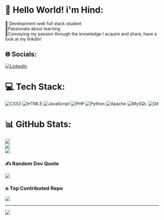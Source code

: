 # 💫 Hello World! i'm Hind:
🔭 Development web full stack student<br>🧪Passionate about learning<br>🌱Conveying my passion through the knowledge I acquire and share, have a look at my linkdIn!


## 🌐 Socials:
[![LinkedIn](https://img.shields.io/badge/LinkedIn-%230077B5.svg?logo=linkedin&logoColor=white)](https://linkedin.com/in/hind-maarouf-5257b829b/) 

# 💻 Tech Stack:
![CSS3](https://img.shields.io/badge/css3-%231572B6.svg?style=for-the-badge&logo=css3&logoColor=white) ![HTML5](https://img.shields.io/badge/html5-%23E34F26.svg?style=for-the-badge&logo=html5&logoColor=white) ![JavaScript](https://img.shields.io/badge/javascript-%23323330.svg?style=for-the-badge&logo=javascript&logoColor=%23F7DF1E) ![PHP](https://img.shields.io/badge/php-%23777BB4.svg?style=for-the-badge&logo=php&logoColor=white) ![Python](https://img.shields.io/badge/python-3670A0?style=for-the-badge&logo=python&logoColor=ffdd54) ![Apache](https://img.shields.io/badge/apache-%23D42029.svg?style=for-the-badge&logo=apache&logoColor=white) ![MySQL](https://img.shields.io/badge/mysql-4479A1.svg?style=for-the-badge&logo=mysql&logoColor=white) ![Git](https://img.shields.io/badge/git-%23F05033.svg?style=for-the-badge&logo=git&logoColor=white)
# 📊 GitHub Stats:
![](https://github-readme-stats.vercel.app/api?username=Hind-mrf&theme=default&hide_border=false&include_all_commits=true&count_private=false)<br/>
![](https://github-readme-streak-stats.herokuapp.com/?user=Hind-mrf&theme=default&hide_border=false)<br/>
![](https://github-readme-stats.vercel.app/api/top-langs/?username=Hind-mrf&theme=default&hide_border=false&include_all_commits=true&count_private=false&layout=compact)

### ✍️ Random Dev Quote
![](https://quotes-github-readme.vercel.app/api?type=vetical&theme=radical)

### 🔝 Top Contributed Repo
![](https://github-contributor-stats.vercel.app/api?username=Hind-mrf&limit=5&theme=default&combine_all_yearly_contributions=true)

---
[![](https://visitcount.itsvg.in/api?id=Hind-mrf&icon=10&color=5)](https://visitcount.itsvg.in)

<!-- Proudly created with GPRM ( https://gprm.itsvg.in ) -->
